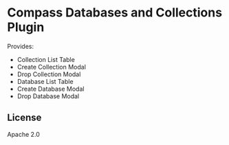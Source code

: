 # Compass Databases and Collections Plugin

Provides: 

* Collection List Table
* Create Collection Modal
* Drop Collection Modal
* Database List Table
* Create Database Modal
* Drop Database Modal

## License

Apache 2.0